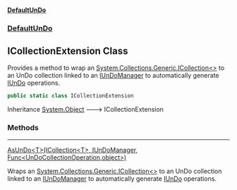 #### [DefaultUnDo](DefaultUnDo.md 'DefaultUnDo')
### [DefaultUnDo](DefaultUnDo.md#DefaultUnDo 'DefaultUnDo')
## ICollectionExtension Class
Provides a method to wrap an [System.Collections.Generic.ICollection&lt;&gt;](https://docs.microsoft.com/en-us/dotnet/api/System.Collections.Generic.ICollection-1 'System.Collections.Generic.ICollection`1') to an UnDo collection linked to an [IUnDoManager](IUnDoManager.md 'DefaultUnDo.IUnDoManager') to automatically generate [IUnDo](IUnDo.md 'DefaultUnDo.IUnDo') operations.  
```csharp
public static class ICollectionExtension
```

Inheritance [System.Object](https://docs.microsoft.com/en-us/dotnet/api/System.Object 'System.Object') &#129106; ICollectionExtension  
### Methods

***
[AsUnDo&lt;T&gt;(ICollection&lt;T&gt;, IUnDoManager, Func&lt;UnDoCollectionOperation,object&gt;)](ICollectionExtension_AsUnDo_T_(ICollection_T__IUnDoManager_Func_UnDoCollectionOperation_object_).md 'DefaultUnDo.ICollectionExtension.AsUnDo&lt;T&gt;(System.Collections.Generic.ICollection&lt;T&gt;, DefaultUnDo.IUnDoManager, System.Func&lt;DefaultUnDo.UnDoCollectionOperation,object&gt;)')

Wraps an [System.Collections.Generic.ICollection&lt;&gt;](https://docs.microsoft.com/en-us/dotnet/api/System.Collections.Generic.ICollection-1 'System.Collections.Generic.ICollection`1') to an UnDo collection linked to an [IUnDoManager](IUnDoManager.md 'DefaultUnDo.IUnDoManager') to automatically generate [IUnDo](IUnDo.md 'DefaultUnDo.IUnDo') operations.  
